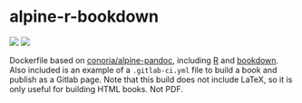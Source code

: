 # alpine-r-bookdown

 [![](https://images.microbadger.com/badges/version/conoria/alpine-r-bookdown.svg)](http://microbadger.com/images/conoria/alpine-r-bookdown "Get your own version badge on microbadger.com") [![](https://images.microbadger.com/badges/image/conoria/alpine-r-bookdown.svg)](http://microbadger.com/images/conoria/alpine-r-bookdown "Get your own image badge on microbadger.com")

Dockerfile based on [conoria/alpine-pandoc](https://hub.docker.com/r/conoria/alpine-pandoc/), including [R](https://www.r-project.org/) and [bookdown](https://bookdown.org/). Also included is an example of a `.gitlab-ci.yml` file to build a book and publish as a Gitlab page. Note that this build does not include LaTeX, so it is only useful for building HTML books. Not PDF. 
